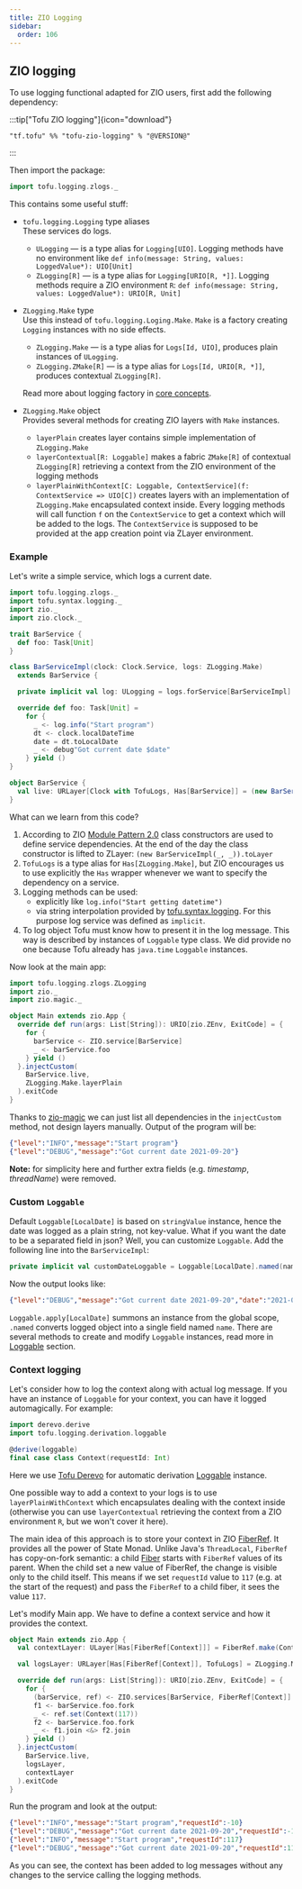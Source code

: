 ```yaml
---
title: ZIO Logging
sidebar:
  order: 106
---
```


## ZIO logging
To use logging functional adapted for ZIO users, first add the following dependency:

:::tip["Tofu ZIO logging"]{icon="download"}

```
"tf.tofu" %% "tofu-zio-logging" % "@VERSION@"
```
:::

Then import the package:
```scala
import tofu.logging.zlogs._
```
This contains some useful stuff:

* `tofu.logging.Logging` type aliases\
These services do logs.
  - `ULogging` — is a type alias for `Logging[UIO]`. Logging methods have no environment like 
  `def info(message: String, values: LoggedValue*): UIO[Unit]`
  - `ZLogging[R]` — is a type alias for `Logging[URIO[R, *]]`. Logging methods require a ZIO environment `R`:
  `def info(message: String, values: LoggedValue*): URIO[R, Unit]`
  

* `ZLogging.Make` type\
  Use this instead of `tofu.logging.Loging.Make`. `Make` is a factory creating `Logging` instances with no side effects.
  - `ZLogging.Make` — is a type alias for `Logs[Id, UIO]`, produces plain instances of `ULogging`.
  - `ZLogging.ZMake[R]` — is a type alias for `Logs[Id, URIO[R, *]]`, produces contextual `ZLogging[R]`.

  Read more about logging factory in [core concepts](/tofu/docs/logging/core-concepts).


* `ZLogging.Make` object\
Provides several methods for creating ZIO layers with `Make` instances.
  - `layerPlain` creates layer contains simple implementation of `ZLogging.Make`
  - `layerContextual[R: Loggable]` makes a fabric `ZMake[R]` of contextual `ZLogging[R]` retrieving a context from 
  the ZIO environment of the logging methods
  - `layerPlainWithContext[C: Loggable, ContextService](f: ContextService => UIO[C])` creates layers with an implementation 
  of `ZLogging.Make` encapsulated context inside. Every logging methods will call function `f` on the `ContextService` 
  to get a context which will be added to the logs. The `ContextService` is supposed to be provided at the app creation point 
  via ZLayer environment.

### Example
Let's write a simple service, which logs a current date. 
```scala
import tofu.logging.zlogs._
import tofu.syntax.logging._
import zio._
import zio.clock._

trait BarService {
  def foo: Task[Unit]
}

class BarServiceImpl(clock: Clock.Service, logs: ZLogging.Make)
  extends BarService {

  private implicit val log: ULogging = logs.forService[BarServiceImpl]

  override def foo: Task[Unit] =
    for {
      _ <- log.info("Start program")
      dt <- clock.localDateTime
      date = dt.toLocalDate
      _ <- debug"Got current date $date"
    } yield ()
}

object BarService {
  val live: URLayer[Clock with TofuLogs, Has[BarService]] = (new BarServiceImpl(_, _)).toLayer
}
```

What can we learn from this code?
1. According to ZIO [Module Pattern 2.0](https://zio.dev/1.x/datatypes/contextual/index#module-pattern-20) 
class constructors are used to define service dependencies. At the end of the day the class constructor
is lifted to ZLayer: `(new BarServiceImpl(_, _)).toLayer`
2. `TofuLogs` is a type alias for `Has[ZLogging.Make]`, but ZIO encourages us to use explicitly the `Has` wrapper 
whenever we want to specify the dependency on a service.
3. Logging methods can be used:
   * explicitly like `log.info("Start getting datetime")`
   * via string interpolation provided by [tofu.syntax.logging](/tofu/docs/logging/syntax). For this purpose 
   log service was defined as `implicit`.
4. To log object Tofu must know how to present it in the log message. This way is described by instances of `Loggable`
type class. We did provide no one because Tofu already has `java.time` `Loggable` instances.

Now look at the main app:
```scala
import tofu.logging.zlogs.ZLogging
import zio._
import zio.magic._

object Main extends zio.App {
  override def run(args: List[String]): URIO[zio.ZEnv, ExitCode] = {
    for {
      barService <- ZIO.service[BarService]
      _ <- barService.foo
    } yield ()
  }.injectCustom(
    BarService.live,
    ZLogging.Make.layerPlain
  ).exitCode
}
```
Thanks to [zio-magic](https://github.com/kitlangton/zio-magic/) we can just list all dependencies in 
the `injectCustom` method, not design layers manually. Output of the program will be:
```json lines
{"level":"INFO","message":"Start program"}
{"level":"DEBUG","message":"Got current date 2021-09-20"}
```
**Note:** for simplicity here and further extra fields (e.g. *timestamp*, *threadName*) were removed.

### Custom `Loggable`
Default `Loggable[LocalDate]` is based on `stringValue` instance, hence the date was logged as a plain string, not key-value. 
What if you want the date to be a separated field in json? Well, you can customize `Loggable`. Add the following line into the `BarServiceImpl`:
```scala
private implicit val customDateLoggable = Loggable[LocalDate].named(name="date")
```
Now the output looks like:
```json lines
{"level":"DEBUG","message":"Got current date 2021-09-20","date":"2021-09-20"}
```
`Loggable.apply[LocalDate]` summons an instance from the global scope, `.named` converts logged object into a single field named `name`.
There are several methods to create and modify `Loggable` instances, read more in [Loggable](/tofu/docs/logging/loggable) section.

### Context logging
Let's consider how to log the context along with actual log message. If you have an instance of `Loggable` for your context, 
you can have it logged automagically. For example:
```scala
import derevo.derive
import tofu.logging.derivation.loggable

@derive(loggable)
final case class Context(requestId: Int)
```
Here we use [Tofu Derevo](https://github.com/tofu-tf/derevo) for automatic derivation [Loggable](/tofu/docs/logging/loggable) instance.

One possible way to add a context to your logs is to use `layerPlainWithContext` which encapsulates dealing with the context inside
(otherwise you can use `layerContextual` retrieving the context from a ZIO environment `R`, but we won't cover it here).

The main idea of this approach is to store your context in ZIO [FiberRef](https://zio.dev/1.x/datatypes/fiber/fiberref). 
It provides all the power of State Monad. Unlike Java's `ThreadLocal`, `FiberRef` has copy-on-fork semantic: 
a child [Fiber](https://zio.dev/1.x/datatypes/fiber/fiber/) starts with `FiberRef` values of its parent.
When the child set a new value of FiberRef, the change is visible only to the child itself. This means if we set `requestId` value to `117`
(e.g. at the start of the request) and pass the `FiberRef` to a child fiber, it sees the value `117`.

Let's modify Main app.  We have to define a context service and how it provides the context. 
```scala
object Main extends zio.App {
  val contextLayer: ULayer[Has[FiberRef[Context]]] = FiberRef.make(Context(-10)).toLayer

  val logsLayer: URLayer[Has[FiberRef[Context]], TofuLogs] = ZLogging.Make.layerPlainWithContext(_.get)

  override def run(args: List[String]): URIO[zio.ZEnv, ExitCode] = {
    for {
      (barService, ref) <- ZIO.services[BarService, FiberRef[Context]]
      f1 <- barService.foo.fork
      _ <- ref.set(Context(117))
      f2 <- barService.foo.fork
      _ <- f1.join <&> f2.join
    } yield ()
  }.injectCustom(
    BarService.live,
    logsLayer,
    contextLayer
  ).exitCode
}
```
Run the program and look at the output:
```json lines
{"level":"INFO","message":"Start program","requestId":-10}
{"level":"DEBUG","message":"Got current date 2021-09-20","requestId":-10,"date":"2021-09-20"}
{"level":"INFO","message":"Start program","requestId":117}
{"level":"DEBUG","message":"Got current date 2021-09-20","requestId":117,"date":"2021-09-20"}
```
As you can see, the context has been added to log messages without any changes to the service calling the logging methods. 